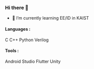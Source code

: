 ### Hi there 👋


<!--
**di-uni/di-uni** is a ✨ _special_ ✨ repository because its `README.md` (this file) appears on your GitHub profile.

Here are some ideas to get you started:

- 🔭 I’m currently working on ...
- 👯 I’m looking to collaborate on ...
- 🤔 I’m looking for help with ...
- 💬 Ask me about ...
- 📫 How to reach me: wldbs0507@kaist.ac.kr
- 😄 Pronouns: ...
- ⚡ Fun fact: ...

![di-uni's github stats](https://github-readme-stats.vercel.app/api?username=di-uni&show_icons=true)
-->


- 🌱 I’m currently learning EE/ID in KAIST



#### Languages :
C
C++
Python
Verilog


#### Tools :
Android Studio
Flutter
Unity
